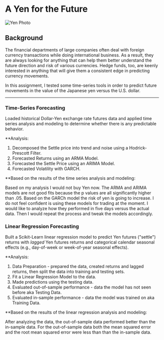 # A Yen for the Future

![Yen Photo](Images/unit-10-readme-photo.png)

## Background

The financial departments of large companies often deal with foreign currency transactions while doing international business. As a result, they are always looking for anything that can help them better understand the future direction and risk of various currencies. Hedge funds, too, are keenly interested in anything that will give them a consistent edge in predicting currency movements.

In this assignment, I tested some time-series tools in order to predict future movements in the value of the Japanese yen versus the U.S. dollar.

- - -

### Time-Series Forecasting

Loaded historical Dollar-Yen exchange rate futures data and applied time series analysis and modeling to determine whether there is any predictable behavior.

**Analysis:

1. Decomposed the Settle price into trend and noise using a Hodrick-Prescott Filter. 
2. Forecasted Returns using an ARMA Model.
3. Forecasted the Settle Price using an ARIMA Model.
4. Forecasted Volatility with GARCH.

**Based on the results of the time series analysis and modeling:

Based on my analysis I would not buy Yen now. The ARMA and ARIMA models are not good fits because the p values are all significantly higher than .05. Based on the GARCh model the risk of yen is going to increase. I do not feel confident is using these models for trading at the moment. I would like to analyze how they performed in five days versus the actual data. Then I would repeat the process and tweak the models accordingly. 


### Linear Regression Forecasting

Built a Scikit-Learn linear regression model to predict Yen futures ("settle") returns with *lagged* Yen futures returns and categorical calendar seasonal effects (e.g., day-of-week or week-of-year seasonal effects).

**Analysis:

1. Data Preparation - prepared the data, created returns and lagged returns, then split the data into training and testing sets.
2. Fit a Linear Regression Model to the data.
3. Made predictions using the testing data.
4. Evaluated out-of-sample performance - data the model has not seen before aka Testing Data.
5. Evaluated in-sample performance - data the model was trained on aka Training Data.

**Based on the results of the linear regression analysis and modeling:

After analyzing the data, the out-of-sample data performed better than the in-sample data. For the out-of-sample data both the mean squared error and the root mean squared error were less than than the in-sample data.

